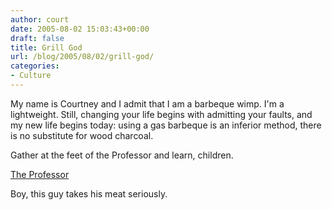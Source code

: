 ```yaml
---
author: court
date: 2005-08-02 15:03:43+00:00
draft: false
title: Grill God
url: /blog/2005/08/02/grill-god/
categories:
- Culture
---
```


My name is Courtney and I admit that I am a barbeque wimp.  I'm a lightweight.  Still, changing your life begins with admitting your faults, and my new life begins today:  using a gas barbeque is an inferior method, there is no substitute for wood charcoal.

Gather at the feet of the Professor and learn, children.

[The Professor](http://www.wiviott.com/)

Boy, this guy takes his meat seriously.
